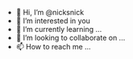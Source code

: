 - 👋 Hi, I’m @nicksnick
- 👀 I’m interested in you
- 🌱 I’m currently learning ...
- 💞️ I’m looking to collaborate on ...
- 📫 How to reach me ...

<!---
nicksnick/nicksnick is a ✨ special ✨ repository because its `README.md` (this file) appears on your GitHub profile.
You can click the Preview link to take a look at your changes.
--->
